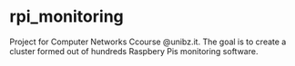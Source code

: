 rpi_monitoring
==============

Project for Computer Networks Ccourse @unibz.it. The goal is to create a cluster formed out of hundreds Raspbery Pis monitoring software.
